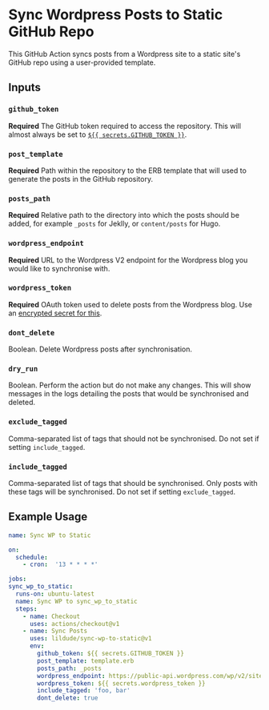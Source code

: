 # Sync Wordpress Posts to Static GitHub Repo

This GitHub Action syncs posts from a Wordpress site to a static site's GitHub repo using a user-provided template.

## Inputs

### `github_token`

**Required** The GitHub token required to access the repository. This will almost always be set to [`${{ secrets.GITHUB_TOKEN }}`](https://help.github.com/en/actions/automating-your-workflow-with-github-actions/authenticating-with-the-github_token#using-the-github_token-in-a-workflow).

### `post_template`

**Required** Path within the repository to the ERB template that will used to generate the posts in the GitHub repository.

### `posts_path`

**Required** Relative path to the directory into which the posts should be added, for example `_posts` for Jeklly, or `content/posts` for Hugo.

### `wordpress_endpoint`

**Required** URL to the Wordpress V2 endpoint for the Wordpress blog you would like to synchronise with.

### `wordpress_token`

**Required** OAuth token used to delete posts from the Wordpress blog. Use an [encrypted secret for this](https://help.github.com/en/actions/automating-your-workflow-with-github-actions/creating-and-using-encrypted-secrets).

### `dont_delete`

Boolean. Delete Wordpress posts after synchronisation.

### `dry_run`

Boolean. Perform the action but do not make any changes. This will show messages in the logs detailing the posts that would be synchronised and deleted.

### `exclude_tagged`

Comma-separated list of tags that should not be synchronised. Do not set if setting `include_tagged`.

### `include_tagged`

Comma-separated list of tags that should be synchronised. Only posts with these tags will be synchronised. Do not set if setting `exclude_tagged`.


## Example Usage

```yaml
name: Sync WP to Static

on:
  schedule:
    - cron:  '13 * * * *'

jobs:
sync_wp_to_static:
  runs-on: ubuntu-latest
  name: Sync WP to sync_wp_to_static
  steps:
    - name: Checkout
      uses: actions/checkout@v1
    - name: Sync Posts
      uses: lildude/sync-wp-to-static@v1
      env:
        github_token: ${{ secrets.GITHUB_TOKEN }}
        post_template: template.erb
        posts_path: _posts
        wordpress_endpoint: https://public-api.wordpress.com/wp/v2/sites/example.wordpress.com
        wordpress_token: ${{ secrets.wordpress_token }}
        include_tagged: 'foo, bar'
        dont_delete: true
```

